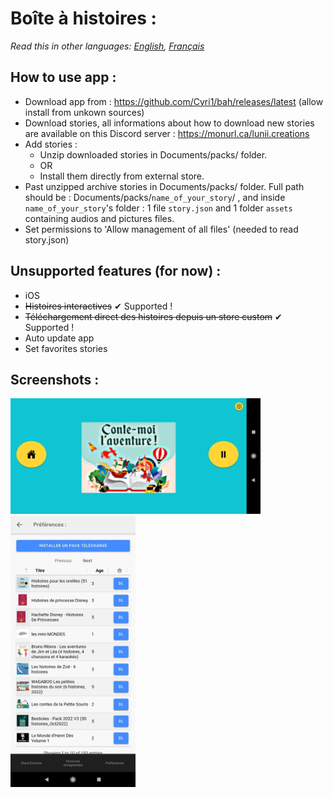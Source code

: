 # Boîte à histoires :
*Read this in other languages: [English](readme.md), [Français](readme.fr.md)*
## How to use app :
- Download app from : https://github.com/Cyri1/bah/releases/latest (allow install from unkown sources)
- Download stories, all informations about how to download new stories are available on this Discord server : https://monurl.ca/lunii.creations 
- Add stories :
  - Unzip downloaded stories in Documents/packs/ folder.
  - OR
  - Install them directly from external store.
- Past unzipped archive stories in Documents/packs/ folder.
  Full path should be : Documents/packs/`name_of_your_story`/ , and inside `name_of_your_story`'s folder : 1 file `story.json` and 1 folder `assets` containing audios and pictures files.
- Set permissions to 'Allow management of all files' (needed to read story.json)
  
## Unsupported features (for now) : 
- iOS
- <del>Histoires interactives</del> ✔ Supported !
- <del>Téléchargement direct des histoires depuis un store custom</del> ✔ Supported !
- Auto update app
- Set favorites stories

## Screenshots : 

<img src="assets/Screenshot1.jpg" alt="drawing" width="400"/>

<img src="assets/Screenshot2.jpg" alt="drawing" width="200"/>